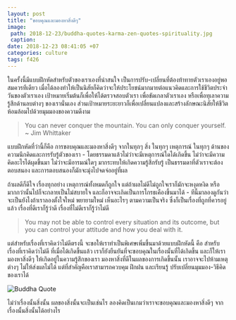 ```yaml
---
layout: post
title: "ขอบคุณและมองหาสิ่งดีๆ"
image:
 path: 2018-12-23/buddha-quotes-karma-zen-quotes-spirituality.jpg
 caption:
date: 2018-12-23 08:41:05 +07
categories: culture
tags: f426
---
```

ในครั้งนี้มีแบบฝึกหัดสำหรับตัวของเราเองที่น่าสนใจ เป็นการปรับ-เปลี่ยนที่ต้องท้าทายตัวเราเองอยู่พอสมควรทีเดียว เมื่อได้ลองทำให้เป็นนิสัยก็คิดว่าจะให้ประโยชน์มากมายต่อแนวคิดและการใช้ชีวิตประจำวันของตัวเราเอง เป้าหมายเริ่มต้นก็เพื่อให้ได้ตรวจสอบตัวเรา เพื่อขัดเกลาตัวเราเอง หรือเพื่อทุเลาความรู้สึกด้านลบต่างๆ ของเรานั่นเอง ส่วนเป้าหมายระยะยาวก็เพื่อเปลี่ยนแปลงและสร้างลักษณะนิสัยให้ชีวิตห้อมล้อมไปด้วยมุมมองของความดีงาม

> You can never conquer the mountain. You can only conquer yourself. ~ Jim Whittaker

แบบฝึกหัดที่ว่านี้ก็คือ การขอบคุณและมองหาสิ่งดีๆ จากในทุกๆ สิ่ง ในทุกๆ เหตุการณ์ ในทุกๆ ด้านของความนึกคิดและการรับรู้ตัวของเรา - โดยธรรมดาแล้วไม่ว่าจะมีเหตุการณ์ใดได้เกิดขึ้น ไม่ว่าจะมีความคิดอะไรได้ผุดขึ้นมา ไม่ว่าจะมีอารมณ์ใดๆ มากระทบให้เกิดความรู้สึกรับรู้ เป็นธรรมดาที่ตัวเราจะต้องตอบสนอง และการตอบสนองก็มักจะมุ่งไปจดจ่ออยู่ที่ผล

ถ้าผลดีก็ดีใจ เรื่องทุกอย่าง เหตุการณ์ทั้งหมดก็ถูกใจ แต่ถ้าผลไม่ดีไม่ถูกใจเราก็มักจะหงุดหงิด หรือมากกว่านั้นไปก็จะกลายเป็นไม่สบายใจ และก็อาจจะเกิดเป็นการโกรธเคืองขึ้นมาได้ - ทีนี้มาลองดูกันว่าจะเป็นยังไงถ้าเราลองตั้งใจใหม่ พยายามใหม่ เห็นอะไรๆ ตามความเป็นจริง ซึ่งก็เป็นเรื่องที่ถูกที่ควรอยู่แล้ว เรื่องที่ดีเราก็รู้ว่าดี เรื่องที่ไม่ดีเราก็รู้ว่าไม่ดี

> You may not be able to control every situation and its outcome, but you can control your attitude and how you deal with it.

แต่สำหรับเรื่องที่เราคิดว่าไม่ดีตรงนี้ จะขอให้เราทำเป็นพิเศษเพิ่มขึ้นมาด้วยแบบฝึกหัดนี้ คือ สำหรับเรื่องที่เราคิดว่าไม่ดี ที่เมื่อได้เกิดขึ้นแล้ว เราก็ยังยืนยันที่จะขอบคุณในเรื่องนั้นที่ได้เกิดขึ้น และก็ให้เรามองหาสิ่งดีๆ ให้เกิดอยู่ในความรู้สึกของเรา มองหาสิ่งที่ดีในผลของการเกิดขึ้นนั้น เราอาจจะไปห้ามเหตุต่างๆ ไม่ให้ส่งผลไม่ได้ แต่ที่สำคัญคือเราสามารถควบคุม ฝึกฝน และเรียนรู้ ปรับเปลี่ยนมุมมอง-วิธีคิดของเราได้

![Buddha Quote](https://res.cloudinary.com/sdees-reallife/image/upload/e_shadow:40/v1545656513/Inspirational-Quotes-on-Buddhism-Inspiring-Buddhist-Quotes-Motivational-Uplifting-Buddha-Quotes.jpg)

ไม่ว่าเรื่องนั้นสิ่งนั้น ผลของสิ่งนั้นจะเป็นเช่นไร ลองคิดเป็นเกมว่าเราจะขอบคุณและมองหาสิ่งดีๆ จากเรื่องนั้นสิ่งนั้นได้อย่างไร
